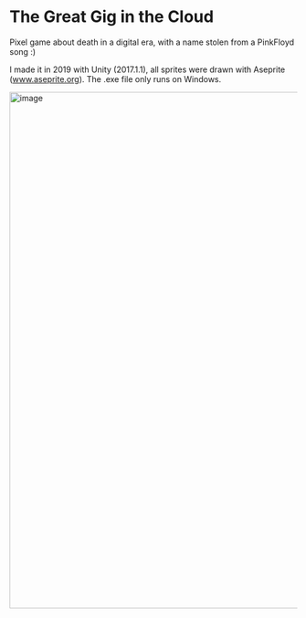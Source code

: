 # The Great Gig in the Cloud

Pixel game about death in a digital era, with a name stolen from a PinkFloyd song :) 

I made it in 2019 with Unity (2017.1.1), all sprites were drawn with Aseprite (www.aseprite.org). The .exe file only runs on Windows.

<img width="905" alt="image" src="https://user-images.githubusercontent.com/109458598/179396445-de7fe5c2-33e1-47c1-a584-6fb4a24cbbdb.png">
